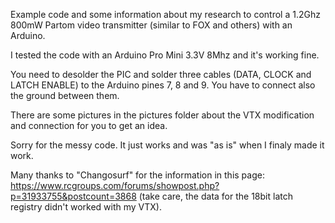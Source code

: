 Example code and some information about my research to control a 1.2Ghz 800mW Partom video transmitter (similar to FOX and others) with an Arduino.

I tested the code with an Arduino Pro Mini 3.3V 8Mhz and it's working fine.

You need to desolder the PIC and solder three cables (DATA, CLOCK and LATCH ENABLE) to the Arduino pines 7, 8 and 9. You have to connect also the ground between them.

There are some pictures in the pictures folder about the VTX modification and connection for you to get an idea.

Sorry for the messy code. It just works and was "as is" when I finaly made it work.

Many thanks to "Changosurf" for the information in this page: https://www.rcgroups.com/forums/showpost.php?p=31933755&postcount=3868 (take care, the data for the 18bit latch registry didn't worked with my VTX).
